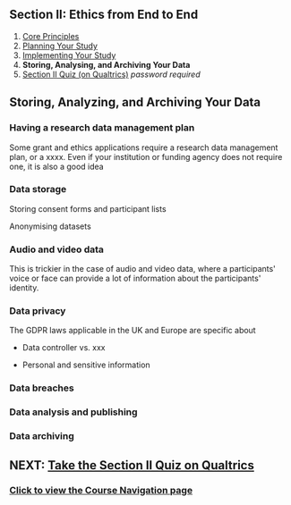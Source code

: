 ## Section II: Ethics from End to End

1. [Core Principles](endto.md)
2. [Planning Your Study](endto-before.md)
3. [Implementing Your Study](endto-during.md)
4. **Storing, Analysing, and Archiving Your Data**
5. [Section II Quiz (on Qualtrics)](https://oxfordeducation.eu.qualtrics.com/jfe/form/SV_bPHRKTydLSyDzRH) *password required*

## Storing, Analyzing, and Archiving Your Data

### Having a research data management plan

Some grant and ethics applications require a research data management plan, or a xxxx. Even if your institution or funding agency does not require one, it is also a good idea

### Data storage

Storing consent forms and participant lists

Anonymising datasets

### Audio and video data

This is trickier in the case of audio and video data, where a participants' voice or face can provide a lot of information about the participants' identity.

### Data privacy

The GDPR laws applicable in the UK and Europe are specific about

- Data controller vs. xxx

- Personal and sensitive information

### Data breaches

### Data analysis and publishing

### Data archiving


## NEXT: [Take the Section II Quiz on Qualtrics](https://oxfordeducation.eu.qualtrics.com/jfe/form/SV_bPHRKTydLSyDzRH)
### [Click to view the Course Navigation page](toc.md)
